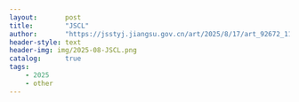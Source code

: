 ```yaml
---
layout:       post
title:        "JSCL"
author:       "https://jsstyj.jiangsu.gov.cn/art/2025/8/17/art_92672_11624729.html"
header-style: text
header-img: img/2025-08-JSCL.png
catalog:      true
tags:
    - 2025
    - other
---
```


> 

